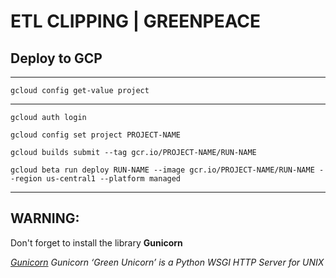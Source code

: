 # ETL CLIPPING | GREENPEACE



## Deploy to GCP


___________

`gcloud config get-value project` 

___________


`gcloud auth login`

`gcloud config set project PROJECT-NAME`

`gcloud builds submit --tag gcr.io/PROJECT-NAME/RUN-NAME`

`gcloud beta run deploy RUN-NAME --image gcr.io/PROJECT-NAME/RUN-NAME --region us-central1 --platform managed`



___________



## WARNING:

Don't forget to install the library **Gunicorn**

*[Gunicorn](https://pypi.org/project/gunicorn/) Gunicorn ‘Green Unicorn’ is a Python WSGI HTTP Server for UNIX*
